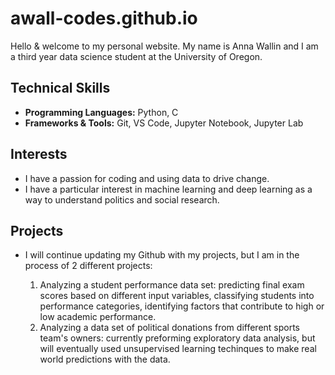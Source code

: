 # awall-codes.github.io

Hello & welcome to my personal website. My name is Anna Wallin and I am a third year data science student at the University of Oregon. 

## Technical Skills
- **Programming Languages:** Python, C
- **Frameworks & Tools:** Git, VS Code, Jupyter Notebook, Jupyter Lab

## Interests
- I have a passion for coding and using data to drive change.
- I have a particular interest in machine learning and deep learning as a way to understand politics and social research.


## Projects
- I will continue updating my Github with my projects, but I am in the process of 2 different projects:
  
  1. Analyzing a student performance data set: predicting final exam scores based on different input variables, classifying students into performance categories, identifying factors   that contribute to high or low academic performance.
  2. Analyzing a data set of political donations from different sports team's owners: currently preforming exploratory data analysis, but will eventually used unsupervised learning techinques to make real world predictions with the data. 



